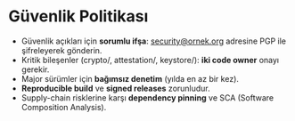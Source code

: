 # Güvenlik Politikası

- Güvenlik açıkları için **sorumlu ifşa**: security@ornek.org adresine PGP ile şifreleyerek gönderin.
- Kritik bileşenler (crypto/, attestation/, keystore/): **iki code owner** onayı gerekir.
- Major sürümler için **bağımsız denetim** (yılda en az bir kez).
- **Reproducible build** ve **signed releases** zorunludur.
- Supply-chain risklerine karşı **dependency pinning** ve SCA (Software Composition Analysis).
